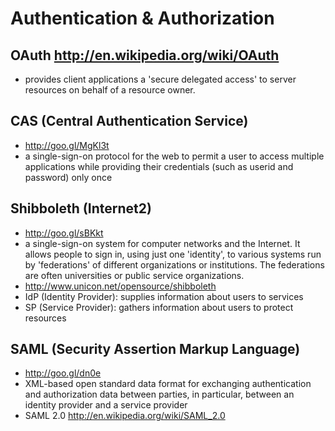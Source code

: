 # Authentication & Authorization

## OAuth http://en.wikipedia.org/wiki/OAuth
- provides client applications a 'secure delegated access' to server resources on behalf of a resource owner.

## CAS (Central Authentication Service)
- http://goo.gl/MgKl3t
- a single-sign-on protocol for the web to permit a user to access multiple applications while providing their credentials (such as userid and password) only once

## Shibboleth (Internet2)
- http://goo.gl/sBKkt
- a single-sign-on system for computer networks and the Internet. It allows people to sign in, using just one 'identity', to various systems run by 'federations' of different organizations or institutions. The federations are often universities or public service organizations.
- http://www.unicon.net/opensource/shibboleth
- IdP (Identity Provider): supplies information about users to services
- SP (Service Provider): gathers information about users to protect resources

## SAML (Security Assertion Markup Language)
- http://goo.gl/dn0e
- XML-based open standard data format for exchanging authentication and authorization data between parties, in particular, between an identity provider and a service provider
- SAML 2.0 http://en.wikipedia.org/wiki/SAML_2.0
